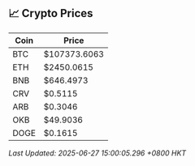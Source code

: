 ## 📈 Crypto Prices

| Coin | Price |
| ---- | ----- |
| BTC | $107373.6063 |
| ETH | $2450.0615 |
| BNB | $646.4973 |
| CRV | $0.5115 |
| ARB | $0.3046 |
| OKB | $49.9036 |
| DOGE | $0.1615 |

_Last Updated: 2025-06-27 15:00:05.296 +0800 HKT_